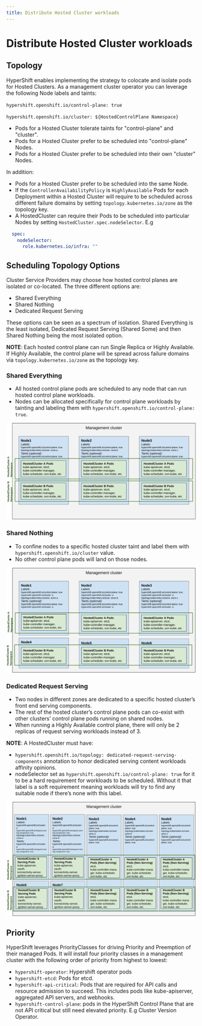 ```yaml
---
title: Distribute Hosted Cluster workloads
---
```


# Distribute Hosted Cluster workloads

## Topology

HyperShift enables implementing the strategy to colocate and isolate pods for Hosted Clusters.
As a management cluster operator you can leverage the following Node labels and taints:

`hypershift.openshift.io/control-plane: true`

`hypershift.openshift.io/cluster: ${HostedControlPlane Namespace}`

- Pods for a Hosted Cluster tolerate taints for "control-plane" and "cluster".
- Pods for a Hosted Cluster prefer to be scheduled into "control-plane" Nodes.
- Pods for a Hosted Cluster prefer to be scheduled into their own "cluster" Nodes.

In addition:

- Pods for a Hosted Cluster prefer to be scheduled into the same Node.
- If the `ControllerAvailabilityPolicy` is `HighlyAvailable` Pods for each Deployment within a Hosted Cluster will require to be scheduled across different failure domains by setting `topology.kubernetes.io/zone` as the topology key.
- A HostedCluster can require their Pods to be scheduled into particular Nodes by setting `HostedCluster.spec.nodeSelector`. E.g
```yaml
  spec:
    nodeSelector:
      role.kubernetes.io/infra: "" 
```

## Scheduling Topology Options 

Cluster Service Providers may choose how hosted control planes are isolated or co-located. The three different options are:

 - Shared Everything
 - Shared Nothing 
 - Dedicated Request Serving

These options can be seen as a spectrum of isolation. Shared Everything is the least isolated, Dedicated Request Serving (Shared Some) and then Shared Nothing being the most isolated option.

**NOTE**: Each hosted control plane can run Single Replica or Highly Available. If Highly Available, the control plane will be spread across failure domains via `topology.kubernetes.io/zone` as the topology key.

### Shared Everything

- All hosted control plane pods are scheduled to any node that can run hosted control plane workloads.
- Nodes can be allocated specifically for control plane workloads by tainting and labeling them with `hypershift.openshift.io/control-plane: true`.

![shared_everything_topology.png](..%2Fimages%2Fshared_everything_topology.png)

### Shared Nothing

- To confine nodes to a specific hosted cluster taint and label them with `hypershift.openshift.io/cluster` value.
- No other control plane pods will land on those nodes.

![shared_nothing_topology.png](..%2Fimages%2Fshared_nothing_topology.png)

### Dedicated Request Serving

- Two nodes in different zones are dedicated to a specific hosted cluster’s front end serving components.
- The rest of the hosted cluster’s control plane pods can co-exist with other clusters’ control plane pods running on shared nodes.
- When running a Highly Available control plane, there will only be 2 replicas of request serving workloads instead of 3.

**NOTE**: A HostedCluster must have:

- `hypershift.openshift.io/topology: dedicated-request-serving-components` annotation to honor dedicated serving content workloads affinity opinions.
-  nodeSelector set as `hypershift.openshift.io/control-plane: true` for it to be a hard requirement for workloads to be scheduled. Without it that label is a soft requirement meaning workloads will try to find any suitable node if there’s none with this label.

![dedicated_request_serving_topology.png](..%2Fimages%2Fdedicated_request_serving_topology.png)

## Priority

HyperShift leverages PriorityClasses for driving Priority and Preemption of their managed Pods.
It will install four priority classes in a management cluster with the following order of priority from highest to lowest:

- `hypershift-operator`: Hypershift operator pods
- `hypershift-etcd`: Pods for etcd.
- `hypershift-api-critical`: Pods that are required for API calls and resource admission to succeed. This includes pods like kube-apiserver, aggregated API servers, and webhooks.
- `hypershift-control-plane`: pods in the HyperShift Control Plane that are not API critical but still need elevated priority. E.g Cluster Version Operator.
